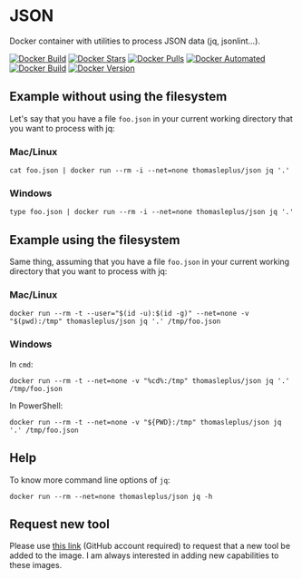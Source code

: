 # JSON

Docker container with utilities to process JSON data (jq, jsonlint...).

[![Docker Build](https://github.com/thomasleplus/docker-json/workflows/Docker/badge.svg)](https://github.com/thomasleplus/docker-json/actions?query=workflow:"Docker")
[![Docker Stars](https://img.shields.io/docker/stars/thomasleplus/json)](https://hub.docker.com/r/thomasleplus/json)
[![Docker Pulls](https://img.shields.io/docker/pulls/thomasleplus/json)](https://hub.docker.com/r/thomasleplus/json)
[![Docker Automated](https://img.shields.io/docker/cloud/automated/thomasleplus/json)](https://hub.docker.com/r/thomasleplus/json)
[![Docker Build](https://img.shields.io/docker/cloud/build/thomasleplus/json)](https://hub.docker.com/r/thomasleplus/json)
[![Docker Version](https://img.shields.io/docker/v/thomasleplus/json?sort=semver)](https://hub.docker.com/r/thomasleplus/json)

## Example without using the filesystem

Let's say that you have a file `foo.json` in your current working directory that you want to process with jq:

### Mac/Linux

```
cat foo.json | docker run --rm -i --net=none thomasleplus/json jq '.'
```

### Windows

```
type foo.json | docker run --rm -i --net=none thomasleplus/json jq '.'
```

## Example using the filesystem

Same thing, assuming that you have a file `foo.json` in your current working directory that you want to process with jq:

### Mac/Linux

```
docker run --rm -t --user="$(id -u):$(id -g)" --net=none -v "$(pwd):/tmp" thomasleplus/json jq '.' /tmp/foo.json
```

### Windows

In `cmd`:

```
docker run --rm -t --net=none -v "%cd%:/tmp" thomasleplus/json jq '.' /tmp/foo.json
```

In PowerShell:

```
docker run --rm -t --net=none -v "${PWD}:/tmp" thomasleplus/json jq '.' /tmp/foo.json
```

## Help

To know more command line options of `jq`:

```
docker run --rm --net=none thomasleplus/json jq -h
```

## Request new tool

Please use [this link](https://github.com/thomasleplus/docker-json/issues/new?assignees=thomasleplus&labels=enhancement&template=feature_request.md&title=%5BFEAT%5D) (GitHub account required) to request that a new tool be added to the image. I am always interested in adding new capabilities to these images.
